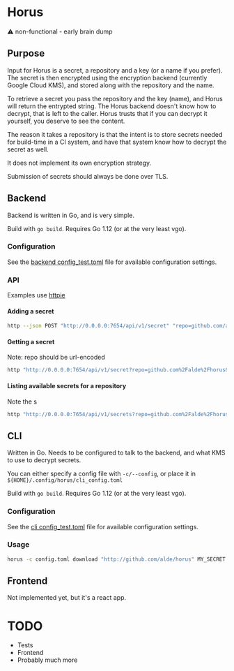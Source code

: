 # Horus

:warning: non-functional - early brain dump

## Purpose
Input for Horus is a secret, a repository and a key (or a name if you prefer).
The secret is then encrypted using the encryption backend (currently Google Cloud KMS), and
stored along with the repository and the name.

To retrieve a secret you pass the repository and the key (name), and Horus will return the entrypted string.
The Horus backend doesn't know how to decrypt, that is left to the caller. Horus trusts that if you can decrypt it
yourself, you deserve to see the content.

The reason it takes a repository is that the intent is to store secrets needed for
build-time in a CI system, and have that system know how to decrypt the secret as well.

It does not implement its own encryption strategy.

Submission of secrets should always be done over TLS.

## Backend
Backend is written in Go, and is very simple.

Build with `go build`.
Requires Go 1.12 (or at the very least vgo).

### Configuration

See the [backend config_test.toml](backend/config/config_test.toml) file for available configuration settings.

### API
Examples use [httpie](https://httpie.org/)

#### Adding a secret
```bash
http --json POST "http://0.0.0.0:7654/api/v1/secret" "repo=github.com/alde/horus" "key=MY_SECRET" "secret=a-totally-secret-secret"
```
#### Getting a secret
Note: repo should be url-encoded
```bash
http "http://0.0.0.0:7654/api/v1/secret?repo=github.com%2Falde%2Fhorus&key=MY_SECRET"
```

#### Listing available secrets for a repository
Note the s
```bash
http "http://0.0.0.0:7654/api/v1/secrets?repo=github.com%2Falde%2Fhorus"
```

## CLI
Written in Go. Needs to be configured to talk to the backend, and what KMS to use to decrypt secrets.

You can either specify a config file with `-c/--config`, or place it in `${HOME}/.config/horus/cli_config.toml`

Build with `go build`.
Requires Go 1.12 (or at the very least vgo).

### Configuration
See the [cli config_test.toml](cli/config/config_test.toml) file for available configuration settings.

### Usage
```bash
horus -c config.toml download "http://github.com/alde/horus" MY_SECRET
```

## Frontend
Not implemented yet, but it's a react app.

# TODO
* Tests
* Frontend
* Probably much more
